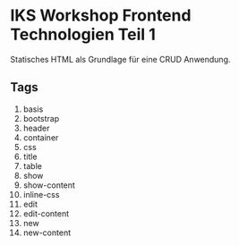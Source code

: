 # IKS Workshop Frontend Technologien Teil 1
Statisches HTML als Grundlage für eine CRUD Anwendung.

## Tags ##
1. basis
2. bootstrap
3. header
4. container
5. css
6. title
7. table
8. show
9. show-content
10. inline-css
11. edit
12. edit-content
13. new
14. new-content
